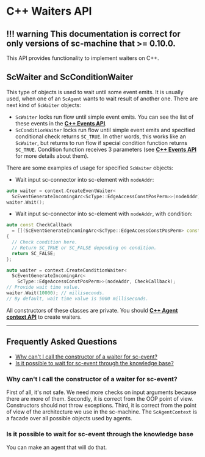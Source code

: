 # **C++ Waiters API**

!!! warning
    This documentation is correct for only versions of sc-machine that >= 0.10.0.
--- 

This API provides functionality to implement waiters on C++.

## **ScWaiter** and **ScConditionWaiter**

This type of objects is used to wait until some event emits. It is usually used, when one of an `ScAgent` wants to wait 
result of another one. There are next kind of `ScWaiter` objects:

* `ScWaiter` locks run flow until simple event emits. You can see the list of these events in the [**C++ Events API**](events.md).
* `ScConditionWaiter` locks run flow until simple event emits and specified conditional check returns `SC_TRUE`. In other
  words, this works like an `ScWaiter`, but returns to run flow if special condition function returns `SC_TRUE`. Condition
  function receives 3 parameters (see [**C++ Events API**](events.md) for more details about them).

There are some examples of usage for specified `ScWaiter` objects:

* Wait input sc-connector into sc-element with `nodeAddr`:

```cpp
auto waiter = context.CreateEventWaiter<
  ScEventGenerateIncomingArc<ScType::EdgeAccessConstPosPerm>>(nodeAddr);
waiter.Wait();
```

* Wait input sc-connector into sc-element with `nodeAddr`, with condition:

```cpp
auto const CheckCallback 
  = [](ScEventGenerateIncomingArc<ScType::EdgeAccessConstPosPerm> const & event)
{
  // Check condition here.
  // Return SC_TRUE or SC_FALSE depending on condition.
  return SC_FALSE;
};

auto waiter = context.CreateConditionWaiter<
  ScEventGenerateIncomingArc<
    ScType::EdgeAccessConstPosPerm>>(nodeAddr, CheckCallback);
// Provide wait time value.
waiter.Wait(10000); // milliseconds.
// By default, wait time value is 5000 milliseconds.
```

All constructors of these classes are private. You should [**C++ Agent context API**](agent_context.md) to create waiters.

--- 

## **Frequently Asked Questions**

<!-- no toc -->
- [Why can't I call the constructor of a waiter for sc-event?](#why-cant-i-call-the-constructor-of-a-waiter-for-sc-event)
- [Is it possible to wait for sc-event through the knowledge base?](#is-it-possible-to-wait-for-sc-event-through-the-knowledge-base)

### **Why can't I call the constructor of a waiter for sc-event?**

First of all, it's not safe. We need more checks on input arguments because there are more of them. Secondly, it is correct from the OOP point of view. Constructors should not throw exceptions. Third, it is correct from the point of view of the architecture we use in the sc-machine. The `ScAgentContext` is a facade over all possible objects used by agents.

### **Is it possible to wait for sc-event through the knowledge base**

You can make an agent that will do that.
